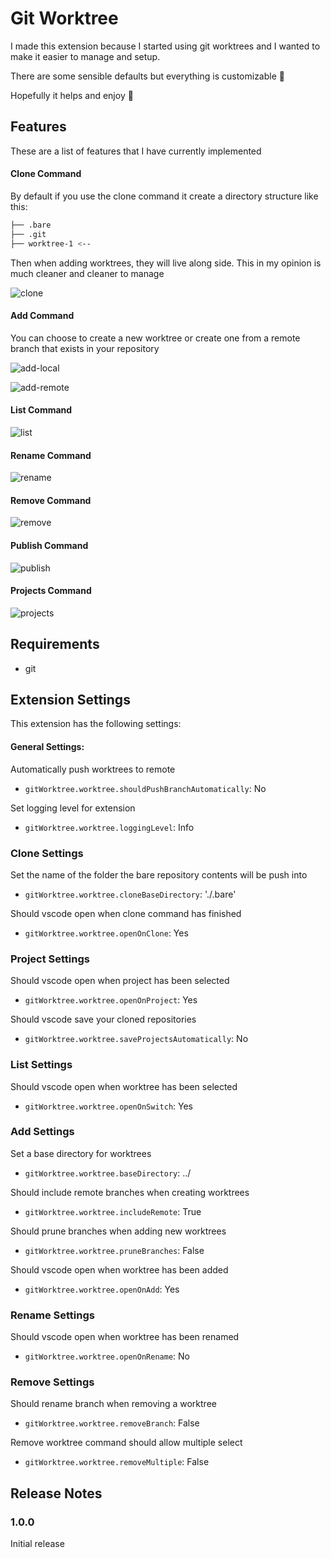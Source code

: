 # Git Worktree

I made this extension because I started using git worktrees and I wanted to
make it easier to manage and setup.

There are some sensible defaults but everything is customizable 🥳

Hopefully it helps and enjoy 👋

## Features

These are a list of features that I have currently implemented

#### Clone Command

By default if you use the clone command it create a directory structure like
this:

```bash
├── .bare
├── .git
├── worktree-1 <--
```

Then when adding worktrees, they will live along side. This in my opinion is
much cleaner and cleaner to manage

![clone](https://user-images.githubusercontent.com/39385802/200139171-c8cc3c00-18d9-43ff-a098-4ab3db605ee2.gif)

#### Add Command

You can choose to create a new worktree or create one from a remote branch that exists in your repository

![add-local](https://user-images.githubusercontent.com/39385802/200139178-a6246556-6d6a-4997-a4b8-d593871e7207.gif)

![add-remote](https://user-images.githubusercontent.com/39385802/200139183-c34598c5-62d0-4ed5-8c52-ba44c8faf01d.gif)

#### List Command

![list](https://user-images.githubusercontent.com/39385802/200139175-5c23eb22-4885-4e9a-b6fe-aec8ab3a7ee8.gif)

#### Rename Command

![rename](https://user-images.githubusercontent.com/39385802/200139188-375a317f-5d11-4ff5-99b8-0f4aff2c22a9.gif)

#### Remove Command

![remove](https://user-images.githubusercontent.com/39385802/200139190-bee3ae32-89a2-45d6-9131-954449f3cb27.gif)

#### Publish Command

![publish](https://user-images.githubusercontent.com/39385802/200139192-4c0381d1-3ae0-4eb9-b378-723a02f6291f.gif)

#### Projects Command

![projects](https://user-images.githubusercontent.com/39385802/200139197-610a97c9-aa2f-46db-8a96-6e1fd0a82abc.gif)

## Requirements

- git

## Extension Settings

This extension has the following settings:

#### General Settings:

Automatically push worktrees to remote

- `gitWorktree.worktree.shouldPushBranchAutomatically`: No

Set logging level for extension

- `gitWorktree.worktree.loggingLevel`: Info

### Clone Settings

Set the name of the folder the bare repository contents will be push into

- `gitWorktree.worktree.cloneBaseDirectory`: './.bare'

Should vscode open when clone command has finished

- `gitWorktree.worktree.openOnClone`: Yes

### Project Settings

Should vscode open when project has been selected

- `gitWorktree.worktree.openOnProject`: Yes

Should vscode save your cloned repositories

- `gitWorktree.worktree.saveProjectsAutomatically`: No

### List Settings

Should vscode open when worktree has been selected

- `gitWorktree.worktree.openOnSwitch`: Yes

### Add Settings

Set a base directory for worktrees

- `gitWorktree.worktree.baseDirectory`: ../

Should include remote branches when creating worktrees

- `gitWorktree.worktree.includeRemote`: True

Should prune branches when adding new worktrees

- `gitWorktree.worktree.pruneBranches`: False

Should vscode open when worktree has been added

- `gitWorktree.worktree.openOnAdd`: Yes

### Rename Settings

Should vscode open when worktree has been renamed

- `gitWorktree.worktree.openOnRename`: No

### Remove Settings

Should rename branch when removing a worktree

- `gitWorktree.worktree.removeBranch`: False

Remove worktree command should allow multiple select

- `gitWorktree.worktree.removeMultiple`: False

## Release Notes

### 1.0.0

Initial release
